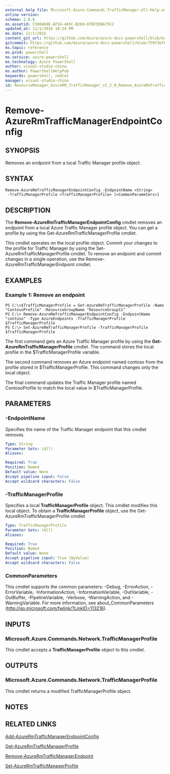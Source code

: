 ```yaml
---
external help file: Microsoft.Azure.Commands.TrafficManager.dll-Help.xml
online version: 
schema: 2.0.0
ms.assetid: C500460E-AF54-465C-B269-07DF3EBA75C2
updated_at: 11/1/2016 10:24 PM
ms.date: 11/1/2016
content_git_url: https://github.com/Azure/azure-docs-powershell/blob/master/azureps-cmdlets-docs/ResourceManager/AzureRM.TrafficManager/v2.2.0/Remove-AzureRmTrafficManagerEndpointConfig.md
gitcommit: https://github.com/Azure/azure-docs-powershell/blob/f59f3ef60bc592383812213e69fd77ba950759ed/azureps-cmdlets-docs/ResourceManager/AzureRM.TrafficManager/v2.2.0/Remove-AzureRmTrafficManagerEndpointConfig.md
ms.topic: reference
ms.prod: powershell
ms.service: azure-powershell
ms.technology: Azure PowerShell
author: visual-studio-china
ms.author: PowerShellHelpPub
keywords: powershell, cmdlet
manager: visual-studio-china
id: ResourceManager_AzureRM_TrafficManager_v2_2_0_Remove_AzureRmTrafficManagerEndpointConfig_md
---
```


# Remove-AzureRmTrafficManagerEndpointConfig

## SYNOPSIS
Removes an endpoint from a local Traffic Manager profile object.

## SYNTAX

```
Remove-AzureRmTrafficManagerEndpointConfig -EndpointName <String>
 -TrafficManagerProfile <TrafficManagerProfile> [<CommonParameters>]
```

## DESCRIPTION
The **Remove-AzureRmTrafficManagerEndpointConfig** cmdlet removes an endpoint from a local Azure Traffic Manager profile object.
You can get a profile by using the Get-AzureRmTrafficManagerProfile cmdlet.

This cmdlet operates on the local profile object.
Commit your changes to the profile for Traffic Manager by using the Set-AzureRmTrafficManagerProfile cmdlet.
To remove an endpoint and commit changes in a single operation, use the Remove-AzureRmTrafficManagerEndpoint cmdlet.

## EXAMPLES

### Example 1: Remove an endpoint
```
PS C:\>$TrafficManagerProfile = Get-AzureRmTrafficManagerProfile -Name "ContosoProfile" -ResourceGroupName "ResourceGroup11"
PS C:\> Remove-AzureRmTrafficManagerEndpointConfig -EndpointName "contoso" -Type AzureEndpoints -TrafficManagerProfile $TrafficManagerProfile 
PS C:\> Set-AzureRmTrafficManagerProfile -TrafficManagerProfile $TrafficManagerProfile
```

The first command gets an Azure Traffic Manager profile by using the **Get-AzureRmTrafficManagerProfile** cmdlet.
The command stores the local profile in the $TrafficManagerProfile variable.

The second command removes an Azure endpoint named contoso from the profile stored in $TrafficManagerProfile.
This command changes only the local object.

The final command updates the Traffic Manager profile named ContosoProfile to match the local value in $TrafficManagerProfile.

## PARAMETERS

### -EndpointName
Specifies the name of the Traffic Manager endpoint that this cmdlet removes.

```yaml
Type: String
Parameter Sets: (All)
Aliases: 

Required: True
Position: Named
Default value: None
Accept pipeline input: False
Accept wildcard characters: False
```

### -TrafficManagerProfile
Specifies a local **TrafficManagerProfile** object.
This cmdlet modifies this local object.
To obtain a **TrafficManagerProfile** object, use the Get-AzureRmTrafficManagerProfile cmdlet.

```yaml
Type: TrafficManagerProfile
Parameter Sets: (All)
Aliases: 

Required: True
Position: Named
Default value: None
Accept pipeline input: True (ByValue)
Accept wildcard characters: False
```

### CommonParameters
This cmdlet supports the common parameters: -Debug, -ErrorAction, -ErrorVariable, -InformationAction, -InformationVariable, -OutVariable, -OutBuffer, -PipelineVariable, -Verbose, -WarningAction, and -WarningVariable. For more information, see about_CommonParameters (http://go.microsoft.com/fwlink/?LinkID=113216).

## INPUTS

### Microsoft.Azure.Commands.Network.TrafficManagerProfile
This cmdlet accepts a **TrafficManagerProfile** object to this cmdlet.

## OUTPUTS

### Microsoft.Azure.Commands.Network.TrafficManagerProfile
This cmdlet returns a modified TrafficManagerProfile object.

## NOTES

## RELATED LINKS

[Add-AzureRmTrafficManagerEndpointConfig](xref:ResourceManager/AzureRM.TrafficManager/v2.2.0/Add-AzureRmTrafficManagerEndpointConfig.md)

[Get-AzureRmTrafficManagerProfile](xref:ResourceManager/AzureRM.TrafficManager/v2.2.0/Get-AzureRmTrafficManagerProfile.md)

[Remove-AzureRmTrafficManagerEndpoint](xref:ResourceManager/AzureRM.TrafficManager/v2.2.0/Remove-AzureRmTrafficManagerEndpoint.md)

[Set-AzureRmTrafficManagerProfile](xref:ResourceManager/AzureRM.TrafficManager/v2.2.0/Set-AzureRmTrafficManagerProfile.md)


